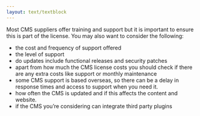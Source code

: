```yaml
---
layout: text/textblock
---
```

Most CMS suppliers offer training and support but it is important to ensure this is part of the license. You may also want to consider the following:
- the cost and frequency of support offered
- the level of support 
- do updates include functional releases and security patches 
- apart from how much the CMS license costs you should check if there are any extra costs like support or monthly maintenance
- some CMS support is based overseas, so there can be a delay in response times and access to support when you need it.
- how often the CMS is updated and if this affects the content and website.
- if the CMS you’re considering can integrate third party plugins


